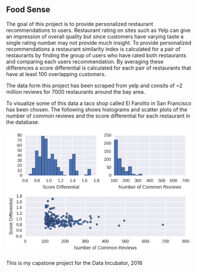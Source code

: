 ## Food Sense

The goal of this project is to provide personalized restaurant recommendations to users. Restaurant rating on sites such as Yelp can give an impression of overall quality but since customers have varying taste a single rating number may not provide much insight. To provide personalized recommendations a restaurant similarity index is calculated for a pair of restaurants by finding the group of users who have rated both restaurants and comparing each users recommendation. By averaging these differences a score differential is calculated for each pair of restaurants that have at least 100 overlapping customers.

The data form this project has been scraped from yelp and consits of ~2 million reviews for 7000 restaurants around the bay area. 

To visualize some of this data a taco shop called El Farolito in San Francisco has been chosen. The following shows histograms and scatter plots of the number of common reviews and the score differential for each restaurant in the database.

![elfarolito plots](https://raw.githubusercontent.com/natetlawrence/foodsense/master/flask/static/img/elfarolitostats.png)

This is my capstone project for the Data Incubator, 2016
